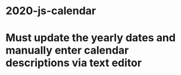 # 2020-js-calendar

# Must update the yearly dates and manually enter calendar descriptions via text editor
